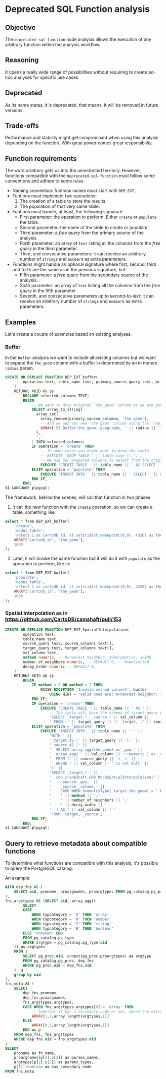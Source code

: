 # Deprecated SQL Function analysis

## Objective
The `deprecated-sql-function` node analysis allows the execution of any arbitrary function within the analysis workflow.

## Reasoning
It opens a really wide range of possibilities without requiring to create ad-hoc analyses for specific use cases.

## Deprecated
As its name states, it is deprecated, that means, it will be removed in future versions.

## Trade-offs
Performance and stability might get compromised when using this analysis depending on the function. With great power comes great responsibility.

## Function requirements
The word _arbitrary_ gets us into the unrestricted territory. However, functions compatible with the `deprecated-sql-function` must follow some conventions and adhere to some rules.

 - Naming convention: funtions names must start with `DEP_EXT_`.
 - Funtions must implement two operations:
   1. The creation of a table to store the results.
   2. The population of that very same table.
 - Funtions must handle, at least, the following signature:
   * First parameter: the operation to perform. Either `create` or `populate` the table.
   * Second parameter: the name of the table to create or populate.
   * Third parameter: a _free query_ from the primary source of the analysis.
   * Forth parameter: an array of `text` listing all the columns from the _free query_ in the third parameter.
   * Third, and consecutive parameters: it can receive an arbitrary number of `string`s and `number`s as extra parameters.
 - Functions might handle an optional signature where first, second, third and forth are the same as in the previous signature, but:
   * Fifth parameter: a _free query_ from the secondary source of the analysis.
   * Sixth parameter: an array of `text` listing all the columns from the _free query_ in the fifth parameter.
   * Seventh, and consecutive parameters up to second-to-last: it can receive an arbitrary number of `string`s and `number`s as extra parameters.

## Examples

Let's create a couple of examples based on existing analyses.

### Buffer

In the `buffer` analysis we want to include all existing columns but we want to expand the `the_geom` column with a
buffer in determined by an in meters `radius` param.

```sql
CREATE OR REPLACE FUNCTION DEP_EXT_buffer(
        operation text, table_name text, primary_source_query text, primary_source_columns text[], radius numeric
    )
    RETURNS VOID AS $$
        DECLARE selected_columns TEXT;
        BEGIN
            -- We want to drop original `the_geom` column as we are gonna return a different one.
            SELECT array_to_string(
              array_cat(
                array_remove(primary_source_columns, 'the_geom'),
                -- And we add our new `the_geom` column using the `radius` argument.
                ARRAY['ST_Buffer(the_geom::geography, ' || radius || ')::geometry AS the_geom']
              ),
              ','
            ) INTO selected_columns;
            IF operation = 'create' THEN
                -- In some cases you might want to drop the table.
                -- EXECUTE 'DROP TABLE ' || table_name || ';';
                -- We use our prepared columns to select from the original query.
                EXECUTE 'CREATE TABLE ' || table_name || ' AS SELECT ' || selected_columns || ' FROM (' || primary_source_query || ') _q LIMIT 0';
            ELSIF operation = 'populate' THEN
                EXECUTE 'INSERT INTO ' || table_name || ' SELECT ' || selected_columns || ' FROM (' || primary_source_query || ') _q';
            END IF;
        END;
$$ LANGUAGE plpgsql;
```

The framework, behind the scenes, will call that function in two phases:

1. It call the new function with the `create` operation, so we can create a table, something like:

```sql
select * from DEP_EXT_buffer(
    'create',
    'wadus_table',
    'select 1 as cartodb_id, st_setsrid(st_makepoint(0,0), 4326) as the_geom',
    ARRAY['cartodb_id', 'the_geom'],
    1000
);
```

2. Later, it will invoke the same function but it will do it with `populate` as the operation to perform, like in:

```sql
select * from DEP_EXT_buffer(
    'populate',
    'wadus_table',
    'select 1 as cartodb_id, st_setsrid(st_makepoint(0,0), 4326) as the_geom',
    ARRAY['cartodb_id', 'the_geom'],
    1000
);
```

### Spatial Interpolation as in https://github.com/CartoDB/camshaft/pull/153

```sql
CREATE OR REPLACE FUNCTION DEP_EXT_SpatialInterpolation(
        operation text,
        table_name text,
        source_query text, source_columns text[],
        target_query text, target_columns text[],
        val_column text,
        method numeric, -- 0=nearest neighbor, 1=barymetric, 2=IDW
        number_of_neighbors numeric, -- DEFAULT 0, -- 0=unlimited
        decay_order numeric -- DEFAULT 0,
    )
    RETURNS VOID AS $$
        BEGIN
            IF method < 0 OR method > 2 THEN
                RAISE EXCEPTION 'Invalid method value=%', buster
                    USING HINT = 'Valid ones are: 0=nearest neighbor, 1=barymetric, 2=IDW';
            END IF;
            IF operation = 'create' THEN
                EXECUTE 'CREATE TABLE ' || table_name || ' AS ' ||
                    -- The table will have the schema of target query but with an extra column from the source query.
                    'SELECT _target.*, _source.' || val_column ||
                    ' FROM (' || target_query || ') _target, (' || source_query || ') _source LIMIT 0';
            ELSIF operation = 'populate' THEN
                EXECUTE 'INSERT INTO ' || table_name || ' ' ||
                    'WITH ' ||
                    '_target AS (' || target_query || '),' ||
                    '_source AS (' ||
                    '  SELECT array_agg(the_geom) as _geo,' ||
                    '  array_agg( ' || val_column || '::numeric ) as _values' ||
                    '  FROM (' || source_query || ') _s' ||
                    '  WHERE ' || val_column || ' is not null' ||
                    ')' ||
                    'SELECT _target.*,' ||
                    '  cdb_crankshaft.CDB_MockSpatialInterpolation(' ||
                    '    _source._geo,' ||
                    '    _source._values,' ||
                    '    CASE WHEN GeometryType(_target.the_geom) = ''POINT'' THEN _target.the_geom ELSE ST_Centroid(_target.the_geom) END,' ||
                    '    ' || method || ','
                    '    ' || number_of_neighbors || ','
                    '    ' || decay_order || ''
                    '  ) AS ' || val_column || ' '
                    'FROM _target, _source';
            END IF;
        END;
$$ LANGUAGE plpgsql;
```


## Query to retrieve metadata about compatible functions

To determine what functions are compatible with this analysis, it's possible to query the PostgreSQL catalog.

An example:

```sql
WITH dep_fns AS (
    SELECT oid, proname, proargnames, proargtypes FROM pg_catalog.pg_proc WHERE proname ~* '^dep_ext_'
),
fns_argstypes AS (SELECT oid, array_agg((
        SELECT
        CASE
            WHEN typcategory = 'A' THEN 'array'
            WHEN typcategory = 'N' THEN 'number'
            WHEN typcategory = 'S' THEN 'string'
            WHEN typcategory = 'B' THEN 'boolean'
        ELSE 'unknown' END
        FROM pg_catalog.pg_type
        WHERE argtype = pg_catalog.pg_type.oid
    )) as argtypes
    FROM (
        SELECT pg_proc.oid, unnest(pg_proc.proargtypes) as argtype
        FROM pg_catalog.pg_proc, dep_fns
        WHERE pg_proc.oid = dep_fns.oid
    ) _q
    group by oid
),
fns_meta AS (
    SELECT
        dep_fns.proname,
        dep_fns.proargnames,
        fns_argstypes.argtypes,
        CASE WHEN fns_argstypes.argtypes[6] = 'array' THEN
            -- [whether it has a secondary node or not, where the extra parameters start, where to stop]
            ARRAY[1,7,array_length(argtypes,1)]
        ELSE
            ARRAY[0,5,array_length(argtypes,1)]
        END as p
    FROM dep_fns, fns_argstypes
    WHERE dep_fns.oid = fns_argstypes.oid
)
SELECT
    proname as fn_name,
    proargnames[p[2]:p[3]] as params_names,
    argtypes[p[2]:p[3]] as params_types,
    p[1]::boolean as has_secondary_node
FROM fns_meta
```
